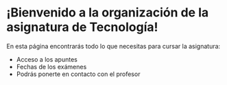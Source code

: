 # ¡Bienvenido a la organización de la asignatura de Tecnología!

En esta página encontrarás todo lo que necesitas para cursar la asignatura:
- Acceso a los apuntes
- Fechas de los exámenes
- Podrás ponerte en contacto con el profesor